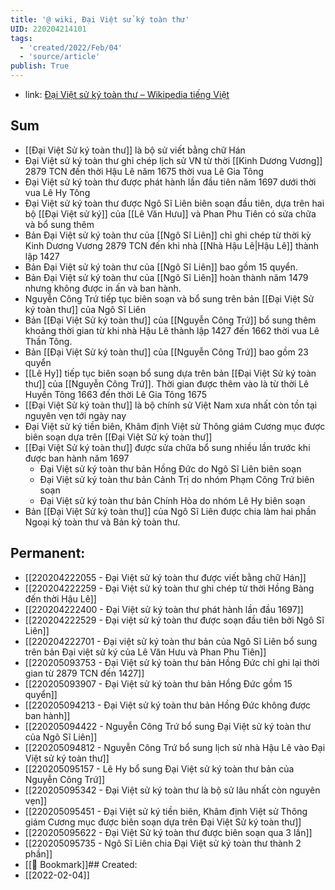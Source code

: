 ```yaml
---
title: '@ wiki, Đại Việt sử ký toàn thư'
UID: 220204214101
tags:
  - 'created/2022/Feb/04'
  - 'source/article'
publish: True
---
```

- link: [Đại Việt sử ký toàn thư – Wikipedia tiếng Việt](https://vi.wikipedia.org/wiki/%C4%90%E1%BA%A1i_Vi%E1%BB%87t_s%E1%BB%AD_k%C3%BD_to%C3%A0n_th%C6%B0)

## Sum
- [[Đại Việt Sử ký toàn thư]] là bộ sử viết bằng chữ Hán
- Đại Việt sử ký toàn thư ghi chép lịch sử VN từ thời [[Kinh Dương Vương]] 2879 TCN đến thời Hậu Lê năm 1675 thời vua Lê Gia Tông
- Đại Việt sử ký toàn thư được phát hành lần đầu tiên năm 1697 dưới thời vua Lê Hy Tông
- Đại Việt sử ký toàn thư được Ngô Sĩ Liên biên soạn đầu tiên, dựa trên hai bộ [[Đại Việt sử ký]] của [[Lê Văn Hưu]] và Phan Phu Tiên có sửa chữa và bổ sung thêm
- Bản Đại Việt sử ký toàn thư của [[Ngô Sĩ Liên]] chỉ ghi chép từ thời kỳ Kinh Dương Vương 2879 TCN đến khi nhà [[Nhà Hậu Lê|Hậu Lê]] thành lập 1427
- Bản Đại Việt sử ký toàn thư của [[Ngô Sĩ Liên]] bao gồm 15 quyển.
- Bản Đại Việt sử ký toàn thư của [[Ngô Sĩ Liên]] hoàn thành năm 1479 nhưng không được in ấn và ban hành.
- Nguyễn Công Trứ tiếp tục biên soạn và bổ sung trên bản [[Đại Việt Sử ký toàn thư]] của Ngô Sĩ Liên
- Bản [[Đại Việt Sử ký toàn thư]] của [[Nguyễn Công Trứ]] bổ sung thêm khoảng thời gian từ khi nhà Hậu Lê thành lập 1427 đến 1662 thời vua Lê Thần Tông.
- Bản [[Đại Việt Sử ký toàn thư]]  của [[Nguyễn Công Trứ]] bao gồm 23 quyển
- [[Lê Hy]] tiếp tục biên soạn bổ sung dựa trên bản [[Đại Việt Sử ký toàn thư]] của [[Nguyễn Công Trứ]]. Thời gian được thêm vào là từ thời Lê Huyền Tông 1663 đến thời Lê Gia Tông 1675
- [[Đại Việt Sử ký toàn thư]] là bộ chính sử Việt Nam xưa nhất còn tồn tại nguyên vẹn tới ngày nay
- Đại Việt sử ký tiền biên, Khâm định Việt sử Thông giám Cương mục được biên soạn dựa trên [[Đại Việt Sử ký toàn thư]]
- [[Đại Việt Sử ký toàn thư]] được sửa chữa bổ sung nhiều lần trước khi được ban hành năm 1697
	- Đại Việt sử ký toàn thư bản Hồng Đức do Ngô Sĩ Liên biên soạn
	- Đại Việt sử ký toàn thư bản Cảnh Trị do nhóm Phạm Công Trứ biên soạn
	- Đại Việt sử ký toàn thư bản Chính Hòa do nhóm Lê Hy biên soạn
- Bản [[Đại Việt Sử ký toàn thư]] của Ngô Sĩ Liên được chia làm hai phần Ngoại kỷ toàn thư và Bản kỷ toàn thư.

## Permanent:
- [[220204222055 - Đại Việt sử ký toàn thư được viết bằng chữ Hán]]
- [[220204222259 - Đại Việt sử ký toàn thư ghi chép từ thời Hồng Bàng đến thời Hậu Lê]]
- [[220204222400 - Đại Việt sử ký toàn thư phát hành lần đầu 1697]]
- [[220204222529 - Đại việt sử ký toàn thư được soạn đầu tiên bởi Ngô Sĩ Liên]]
- [[220204222701 - Đại việt sử ký toàn thư bản của Ngô Sĩ Liên bổ sung trên bản Đại việt sử ký của Lê Văn Hưu và Phan Phu Tiên]]
- [[220205093753 - Đại Việt sử ký toàn thư bản Hồng Đức chỉ ghi lại thời gian từ 2879 TCN đến 1427]]
- [[220205093907 - Đại Việt sử ký toàn thư bản Hồng Đức gồm 15 quyển]]
- [[220205094213 - Đại Việt sử ký toàn thư bản Hồng Đức không được ban hành]]
- [[220205094422 - Nguyễn Công Trứ bổ sung Đại Việt sử ký toàn thư của Ngô Sĩ Liên]]
- [[220205094812 - Nguyễn Công Trứ bổ sung lịch sử nhà Hậu Lê vào Đại Việt sử ký toàn thư]]
- [[220205095157 - Lê Hy bổ sung Đại Việt sử ký toàn thư bản của Nguyễn Công Trứ]]
- [[220205095342 - Đại Việt sử ký toàn thư là bộ sử lâu nhất còn nguyên vẹn]]
- [[220205095451 - Đại Việt sử ký tiền biên, Khâm định Việt sử Thông giám Cương mục được biên soạn dựa trên Đại Việt Sử ký toàn thư]]
- [[220205095622 - Đại Việt Sử ký toàn thư được biên soạn qua 3 lần]]
- [[220205095735 - Ngô Sĩ Liên chia Đại Việt sử ký toàn thư thành 2 phần]]
- [[📑 Bookmark]]## Created:
- [[2022-02-04]]
